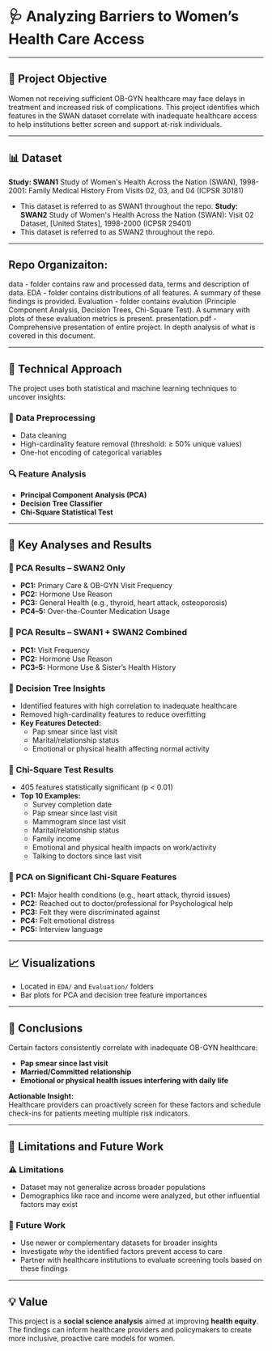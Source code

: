 # 🩺 Analyzing Barriers to Women’s Health Care Access  

---

## 📌 Project Objective  
Women not receiving sufficient OB-GYN healthcare may face delays in treatment and increased risk of complications. This project identifies which features in the SWAN dataset correlate with inadequate healthcare access to help institutions better screen and support at-risk individuals.

---

## 📊 Dataset  
**Study: SWAN1** Study of Women's Health Across the Nation (SWAN), 1998-2001: Family Medical History From Visits 02, 03, and 04 (ICPSR 30181)
- This dataset is referred to as SWAN1 throughout the repo.
**Study: SWAN2** Study of Women's Health Across the Nation (SWAN): Visit 02 Dataset, [United States], 1998-2000 (ICPSR 29401)
- This dataset is referred to as SWAN2 throughout the repo.

---

## Repo Organizaiton:
data - folder contains raw and processed data, terms and description of data.
EDA - folder contains distributions of all features. A summary of these findings is provided. 
Evaluation - folder contains evalution (Principle Component Analysis, Decision Trees, Chi-Square Test). A summary with plots of these evaluation metrics is present. 
presentation.pdf - Comprehensive presentation of entire project. In depth analysis of what is covered in this document. 

---

## 🧠 Technical Approach  

The project uses both statistical and machine learning techniques to uncover insights:

### 🧹 Data Preprocessing
- Data cleaning  
- High-cardinality feature removal (threshold: ≥ 50% unique values)  
- One-hot encoding of categorical variables  

### 🔍 Feature Analysis
- **Principal Component Analysis (PCA)**  
- **Decision Tree Classifier**  
- **Chi-Square Statistical Test**  

---

## 🧪 Key Analyses and Results

### 🔹 PCA Results – SWAN2 Only  
- **PC1:** Primary Care & OB-GYN Visit Frequency  
- **PC2:** Hormone Use Reason  
- **PC3:** General Health (e.g., thyroid, heart attack, osteoporosis)  
- **PC4–5:** Over-the-Counter Medication Usage  

### 🔹 PCA Results – SWAN1 + SWAN2 Combined  
- **PC1:** Visit Frequency  
- **PC2:** Hormone Use Reason  
- **PC3–5:** Hormone Use & Sister’s Health History  

### 🌳 Decision Tree Insights  
- Identified features with high correlation to inadequate healthcare  
- Removed high-cardinality features to reduce overfitting  
- **Key Features Detected:**
  - Pap smear since last visit  
  - Marital/relationship status  
  - Emotional or physical health affecting normal activity  

### 🧮 Chi-Square Test Results  
- 405 features statistically significant (p < 0.01)  
- **Top 10 Examples:**
  - Survey completion date  
  - Pap smear since last visit  
  - Mammogram since last visit  
  - Marital/relationship status  
  - Family income  
  - Emotional and physical health impacts on work/activity  
  - Talking to doctors since last visit  

### 🔹 PCA on Significant Chi-Square Features  
- **PC1:** Major health conditions (e.g., heart attack, thyroid issues)  
- **PC2:** Reached out to doctor/professional for Psychological help
- **PC3:** Felt they were discriminated against  
- **PC4:** Felt emotional distress  
- **PC5:** Interview language  

---

## 📈 Visualizations  
- Located in `EDA/` and `Evaluation/` folders  
- Bar plots for PCA and decision tree feature importances  

---

## 🧠 Conclusions  

Certain factors consistently correlate with inadequate OB-GYN healthcare:
- **Pap smear since last visit**
- **Married/Committed relationship**
- **Emotional or physical health issues interfering with daily life**

**Actionable Insight:**  
Healthcare providers can proactively screen for these factors and schedule check-ins for patients meeting multiple risk indicators.

---

## 🔄 Limitations and Future Work

### ⚠ Limitations  
- Dataset may not generalize across broader populations  
- Demographics like race and income were analyzed, but other influential factors may exist  

### 🔬 Future Work  
- Use newer or complementary datasets for broader insights  
- Investigate *why* the identified factors prevent access to care  
- Partner with healthcare institutions to evaluate screening tools based on these findings  

---

## 💡 Value  

This project is a **social science analysis** aimed at improving **health equity**. 
The findings can inform healthcare providers and policymakers to create more inclusive, proactive care models for women.

